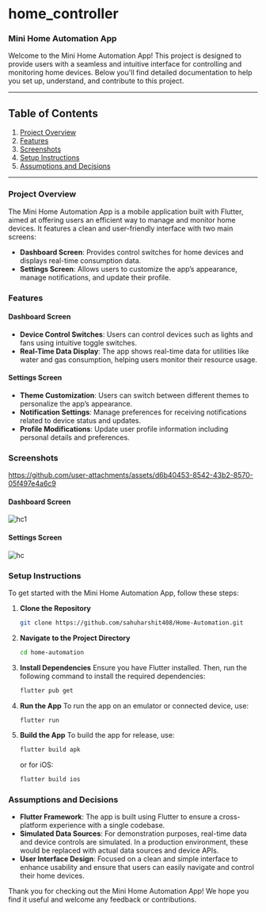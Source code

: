 # home_controller

### Mini Home Automation App

Welcome to the Mini Home Automation App! This project is designed to provide users with a seamless and intuitive interface for controlling and monitoring home devices. Below you'll find detailed documentation to help you set up, understand, and contribute to this project.

---

## Table of Contents

1. [Project Overview](#project-overview)
2. [Features](#features)
3. [Screenshots](#screenshots)
4. [Setup Instructions](#setup-instructions)
5. [Assumptions and Decisions](#assumptions-and-decisions)


---

### Project Overview

The Mini Home Automation App is a mobile application built with Flutter, aimed at offering users an efficient way to manage and monitor home devices. It features a clean and user-friendly interface with two main screens:

- **Dashboard Screen**: Provides control switches for home devices and displays real-time consumption data.
- **Settings Screen**: Allows users to customize the app’s appearance, manage notifications, and update their profile.

### Features

#### Dashboard Screen
- **Device Control Switches**: Users can control devices such as lights and fans using intuitive toggle switches.
- **Real-Time Data Display**: The app shows real-time data for utilities like water and gas consumption, helping users monitor their resource usage.

#### Settings Screen
- **Theme Customization**: Users can switch between different themes to personalize the app’s appearance.
- **Notification Settings**: Manage preferences for receiving notifications related to device status and updates.
- **Profile Modifications**: Update user profile information including personal details and preferences.

### Screenshots

https://github.com/user-attachments/assets/d6b40453-8542-43b2-8570-05f497e4a6c9

#### Dashboard Screen

![hc1](https://github.com/user-attachments/assets/b5f4c8c9-36d7-4481-8e95-966ef76850fc)

#### Settings Screen

![hc](https://github.com/user-attachments/assets/32d40a64-6deb-410f-bd86-5bc57a928600)

### Setup Instructions

To get started with the Mini Home Automation App, follow these steps:

1. **Clone the Repository**
   ```bash
   git clone https://github.com/sahuharshit408/Home-Automation.git
   ```

2. **Navigate to the Project Directory**
   ```bash
   cd home-automation
   ```

3. **Install Dependencies**
   Ensure you have Flutter installed. Then, run the following command to install the required dependencies:
   ```bash
   flutter pub get
   ```

4. **Run the App**
   To run the app on an emulator or connected device, use:
   ```bash
   flutter run
   ```

5. **Build the App**
   To build the app for release, use:
   ```bash
   flutter build apk
   ```
   or for iOS:
   ```bash
   flutter build ios
   ```

### Assumptions and Decisions

- **Flutter Framework**: The app is built using Flutter to ensure a cross-platform experience with a single codebase.
- **Simulated Data Sources**: For demonstration purposes, real-time data and device controls are simulated. In a production environment, these would be replaced with actual data sources and device APIs.
- **User Interface Design**: Focused on a clean and simple interface to enhance usability and ensure that users can easily navigate and control their home devices.


Thank you for checking out the Mini Home Automation App! We hope you find it useful and welcome any feedback or contributions.
